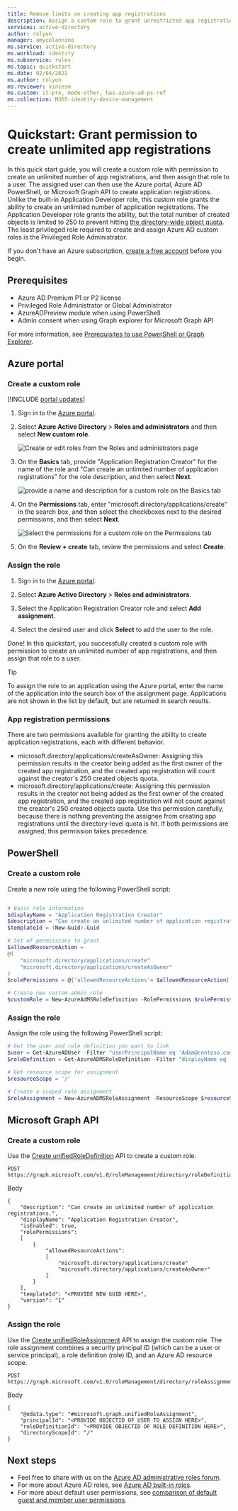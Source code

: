 ```yaml
---
title: Remove limits on creating app registrations
description: Assign a custom role to grant unrestricted app registrations in the Azure AD Active Directory
services: active-directory
author: rolyon
manager: amycolannino
ms.service: active-directory
ms.workload: identity
ms.subservice: roles
ms.topic: quickstart
ms.date: 02/04/2022
ms.author: rolyon
ms.reviewer: vincesm
ms.custom: it-pro, mode-other, has-azure-ad-ps-ref
ms.collection: M365-identity-device-management
---
```

# Quickstart: Grant permission to create unlimited app registrations

In this quick start guide, you will create a custom role with permission to create an unlimited number of app registrations, and then assign that role to a user. The assigned user can then use the Azure portal, Azure AD PowerShell, or Microsoft Graph API to create application registrations. Unlike the built-in Application Developer role, this custom role grants the ability to create an unlimited number of application registrations. The Application Developer role grants the ability, but the total number of created objects is limited to 250 to prevent hitting [the directory-wide object quota](../enterprise-users/directory-service-limits-restrictions.md). The least privileged role required to create and assign Azure AD custom roles is the Privileged Role Administrator.

If you don't have an Azure subscription, [create a free account](https://azure.microsoft.com/free/) before you begin.

## Prerequisites

- Azure AD Premium P1 or P2 license
- Privileged Role Administrator or Global Administrator
- AzureADPreview module when using PowerShell
- Admin consent when using Graph explorer for Microsoft Graph API

For more information, see [Prerequisites to use PowerShell or Graph Explorer](prerequisites.md).

## Azure portal

### Create a custom role

[!INCLUDE [portal updates](~/articles/active-directory/includes/portal-update.md)]

1. Sign in to the [Azure portal](https://portal.azure.com).

1. Select **Azure Active Directory** > **Roles and administrators** and then select **New custom role**.

    ![Create or edit roles from the Roles and administrators page](./media/quickstart-app-registration-limits/new-custom-role.png)

1. On the **Basics** tab, provide "Application Registration Creator" for the name of the role and "Can create an unlimited number of application registrations" for the role description, and then select **Next**.

    ![provide a name and description for a custom role on the Basics tab](./media/quickstart-app-registration-limits/basics-tab.png)

1. On the **Permissions** tab, enter "microsoft.directory/applications/create" in the search box, and then select the checkboxes next to the desired permissions, and then select **Next**.

    ![Select the permissions for a custom role on the Permissions tab](./media/quickstart-app-registration-limits/permissions-tab.png)

1. On the **Review + create** tab, review the permissions and select **Create**.

### Assign the role

1. Sign in to the [Azure portal](https://portal.azure.com).

1. Select **Azure Active Directory** > **Roles and administrators**.

1. Select the Application Registration Creator role and select **Add assignment**.

1. Select the desired user and click **Select** to add the user to the role.

Done! In this quickstart, you successfully created a custom role with permission to create an unlimited number of app registrations, and then assign that role to a user.

> [!TIP]
> To assign the role to an application using the Azure portal, enter the name of the application into the search box of the assignment page. Applications are not shown in the list by default, but are returned in search results.

### App registration permissions

There are two permissions available for granting the ability to create application registrations, each with different behavior.

- microsoft.directory/applications/createAsOwner: Assigning this permission results in the creator being added as the first owner of the created app registration, and the created app registration will count against the creator's 250 created objects quota.
- microsoft.directory/applications/create: Assigning this permission results in the creator not being added as the first owner of the created app registration, and the created app registration will not count against the creator's 250 created objects quota. Use this permission carefully, because there is nothing preventing the assignee from creating app registrations until the directory-level quota is hit. If both permissions are assigned, this permission takes precedence.

## PowerShell

### Create a custom role

Create a new role using the following PowerShell script:

```powershell

# Basic role information
$displayName = "Application Registration Creator"
$description = "Can create an unlimited number of application registrations."
$templateId = (New-Guid).Guid

# Set of permissions to grant
$allowedResourceAction =
@(
    "microsoft.directory/applications/create"
    "microsoft.directory/applications/createAsOwner"
)
$rolePermissions = @{'allowedResourceActions'= $allowedResourceAction}

# Create new custom admin role
$customRole = New-AzureAdMSRoleDefinition -RolePermissions $rolePermissions -DisplayName $displayName -Description $description -TemplateId $templateId -IsEnabled $true
```

### Assign the role

Assign the role using the following PowerShell script:

```powershell
# Get the user and role definition you want to link
$user = Get-AzureADUser -Filter "userPrincipalName eq 'Adam@contoso.com'"
$roleDefinition = Get-AzureADMSRoleDefinition -Filter "displayName eq 'Application Registration Creator'"

# Get resource scope for assignment
$resourceScope = '/'

# Create a scoped role assignment
$roleAssignment = New-AzureADMSRoleAssignment -ResourceScope $resourceScope -RoleDefinitionId $roleDefinition.Id -PrincipalId $user.objectId
```

## Microsoft Graph API

### Create a custom role

Use the [Create unifiedRoleDefinition](/graph/api/rbacapplication-post-roledefinitions) API to create a custom role.

```http
POST https://graph.microsoft.com/v1.0/roleManagement/directory/roleDefinitions
```

Body

```http
{
    "description": "Can create an unlimited number of application registrations.",
    "displayName": "Application Registration Creator",
    "isEnabled": true,
    "rolePermissions":
    [
        {
            "allowedResourceActions":
            [
                "microsoft.directory/applications/create"
                "microsoft.directory/applications/createAsOwner"
            ]
        }
    ],
    "templateId": "<PROVIDE NEW GUID HERE>",
    "version": "1"
}
```

### Assign the role

Use the [Create unifiedRoleAssignment](/graph/api/rbacapplication-post-roleassignments) API to assign the custom role. The role assignment combines a security principal ID (which can be a user or service principal), a role definition (role) ID, and an Azure AD resource scope.

```http
POST https://graph.microsoft.com/v1.0/roleManagement/directory/roleAssignments
```

Body

```http
{
    "@odata.type": "#microsoft.graph.unifiedRoleAssignment",
    "principalId": "<PROVIDE OBJECTID OF USER TO ASSIGN HERE>",
    "roleDefinitionId": "<PROVIDE OBJECTID OF ROLE DEFINITION HERE>",
    "directoryScopeId": "/"
}
```

## Next steps

- Feel free to share with us on the [Azure AD administrative roles forum](https://feedback.azure.com/d365community/forum/22920db1-ad25-ec11-b6e6-000d3a4f0789).
- For more about Azure AD roles, see [Azure AD built-in roles](permissions-reference.md).
- For more about default user permissions, see [comparison of default guest and member user permissions](../fundamentals/users-default-permissions.md).
